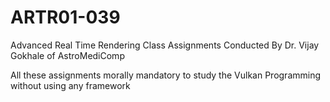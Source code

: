 # ARTR01-039
Advanced Real Time Rendering Class Assignments Conducted By Dr. Vijay Gokhale of AstroMediComp 

All these assignments morally mandatory to study the Vulkan Programming without using any framework
